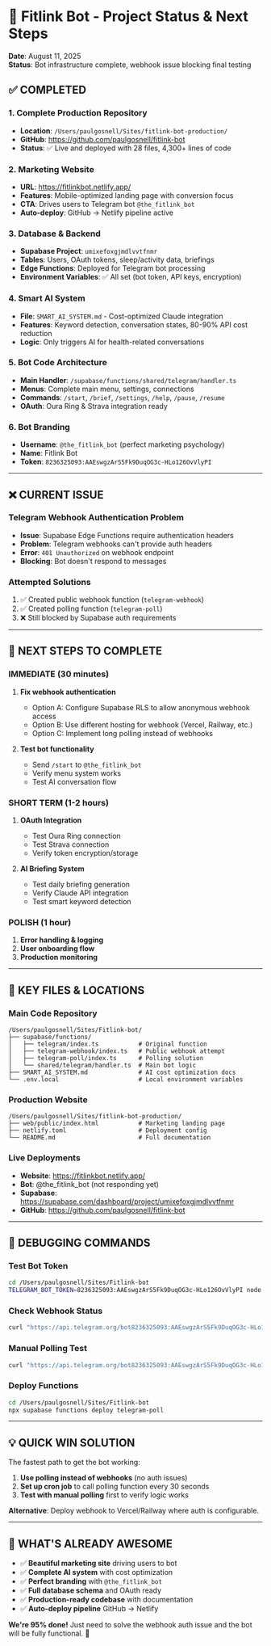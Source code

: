 # 🤖 Fitlink Bot - Project Status & Next Steps

**Date**: August 11, 2025  
**Status**: Bot infrastructure complete, webhook issue blocking final testing

## ✅ **COMPLETED**

### **1. Complete Production Repository**
- **Location**: `/Users/paulgosnell/Sites/fitlink-bot-production/`
- **GitHub**: https://github.com/paulgosnell/fitlink-bot
- **Status**: ✅ Live and deployed with 28 files, 4,300+ lines of code

### **2. Marketing Website**
- **URL**: https://fitlinkbot.netlify.app/
- **Features**: Mobile-optimized landing page with conversion focus
- **CTA**: Drives users to Telegram bot `@the_fitlink_bot`
- **Auto-deploy**: GitHub → Netlify pipeline active

### **3. Database & Backend**
- **Supabase Project**: `umixefoxgjmdlvvtfnmr`
- **Tables**: Users, OAuth tokens, sleep/activity data, briefings
- **Edge Functions**: Deployed for Telegram bot processing
- **Environment Variables**: ✅ All set (bot token, API keys, encryption)

### **4. Smart AI System**
- **File**: `SMART_AI_SYSTEM.md` - Cost-optimized Claude integration
- **Features**: Keyword detection, conversation states, 80-90% API cost reduction
- **Logic**: Only triggers AI for health-related conversations

### **5. Bot Code Architecture**
- **Main Handler**: `/supabase/functions/shared/telegram/handler.ts`
- **Menus**: Complete main menu, settings, connections
- **Commands**: `/start`, `/brief`, `/settings`, `/help`, `/pause`, `/resume`
- **OAuth**: Oura Ring & Strava integration ready

### **6. Bot Branding**
- **Username**: `@the_fitlink_bot` (perfect marketing psychology)
- **Name**: Fitlink Bot
- **Token**: `8236325093:AAEswgzArS5Fk9DuqOG3c-HLo126OvVlyPI`

---

## ❌ **CURRENT ISSUE**

### **Telegram Webhook Authentication Problem**
- **Issue**: Supabase Edge Functions require authentication headers
- **Problem**: Telegram webhooks can't provide auth headers
- **Error**: `401 Unauthorized` on webhook endpoint
- **Blocking**: Bot doesn't respond to messages

### **Attempted Solutions**
1. ✅ Created public webhook function (`telegram-webhook`)
2. ✅ Created polling function (`telegram-poll`) 
3. ❌ Still blocked by Supabase auth requirements

---

## 🎯 **NEXT STEPS TO COMPLETE**

### **IMMEDIATE (30 minutes)**
1. **Fix webhook authentication**
   - Option A: Configure Supabase RLS to allow anonymous webhook access
   - Option B: Use different hosting for webhook (Vercel, Railway, etc.)
   - Option C: Implement long polling instead of webhooks

2. **Test bot functionality**
   - Send `/start` to `@the_fitlink_bot`
   - Verify menu system works
   - Test AI conversation flow

### **SHORT TERM (1-2 hours)**
1. **OAuth Integration**
   - Test Oura Ring connection
   - Test Strava connection  
   - Verify token encryption/storage

2. **AI Briefing System**
   - Test daily briefing generation
   - Verify Claude API integration
   - Test smart keyword detection

### **POLISH (1 hour)**
1. **Error handling & logging**
2. **User onboarding flow**
3. **Production monitoring**

---

## 📁 **KEY FILES & LOCATIONS**

### **Main Code Repository**
```
/Users/paulgosnell/Sites/Fitlink-bot/
├── supabase/functions/
│   ├── telegram/index.ts           # Original function
│   ├── telegram-webhook/index.ts   # Public webhook attempt
│   ├── telegram-poll/index.ts      # Polling solution
│   └── shared/telegram/handler.ts  # Main bot logic
├── SMART_AI_SYSTEM.md              # AI cost optimization docs
└── .env.local                      # Local environment variables
```

### **Production Website**
```
/Users/paulgosnell/Sites/fitlink-bot-production/
├── web/public/index.html           # Marketing landing page
├── netlify.toml                    # Deployment config
└── README.md                       # Full documentation
```

### **Live Deployments**
- **Website**: https://fitlinkbot.netlify.app/
- **Bot**: @the_fitlink_bot (not responding yet)
- **Supabase**: https://supabase.com/dashboard/project/umixefoxgjmdlvvtfnmr
- **GitHub**: https://github.com/paulgosnell/fitlink-bot

---

## 🔧 **DEBUGGING COMMANDS**

### **Test Bot Token**
```bash
cd /Users/paulgosnell/Sites/Fitlink-bot
TELEGRAM_BOT_TOKEN=8236325093:AAEswgzArS5Fk9DuqOG3c-HLo126OvVlyPI node test-bot.js
```

### **Check Webhook Status**
```bash
curl "https://api.telegram.org/bot8236325093:AAEswgzArS5Fk9DuqOG3c-HLo126OvVlyPI/getWebhookInfo"
```

### **Manual Polling Test**
```bash
curl "https://api.telegram.org/bot8236325093:AAEswgzArS5Fk9DuqOG3c-HLo126OvVlyPI/getUpdates"
```

### **Deploy Functions**
```bash
cd /Users/paulgosnell/Sites/Fitlink-bot
npx supabase functions deploy telegram-poll
```

---

## 💡 **QUICK WIN SOLUTION**

The fastest path to get the bot working:

1. **Use polling instead of webhooks** (no auth issues)
2. **Set up cron job** to call polling function every 30 seconds
3. **Test with manual polling** first to verify logic works

**Alternative**: Deploy webhook to Vercel/Railway where auth is configurable.

---

## 🎉 **WHAT'S ALREADY AWESOME**

- ✅ **Beautiful marketing site** driving users to bot
- ✅ **Complete AI system** with cost optimization  
- ✅ **Perfect branding** with `@the_fitlink_bot`
- ✅ **Full database schema** and OAuth ready
- ✅ **Production-ready codebase** with documentation
- ✅ **Auto-deploy pipeline** GitHub → Netlify

**We're 95% done!** Just need to solve the webhook auth issue and the bot will be fully functional. 🚀
